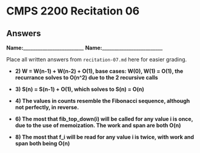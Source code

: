# CMPS 2200 Recitation 06
## Answers

**Name:**_________________________
**Name:**_________________________


Place all written answers from `recitation-07.md` here for easier grading.



- **2) W = W(n-1) + W(n-2) + O(1), base cases: W(0), W(1) = O(1), the recurrance solves to O(n^2) due to the 2 recursive calls**

- **3) S(n) = S(n-1) + O(1), which solves to S(n) = O(n)**

- **4) The values in counts resemble the Fibonacci sequence, although not perfectly, in reverse.**

- **6) The most that fib_top_down(i) will be called for any value i is once, due to the use of memoization. The work and span are both O(n)**

- **8) The most that f_i will be read for any value i is twice, with work and span both being O(n)**
